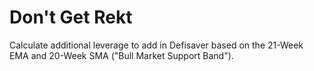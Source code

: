 # Don't Get Rekt

Calculate additional leverage to add in Defisaver based on the 21-Week EMA and 20-Week SMA ("Bull Market Support Band").